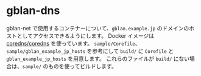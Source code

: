 # gblan-dns

gblan-net で使用するコンテナーについて、`gblan.example.jp` のドメインのホストとしてアクセスできるようにします。
Docker イメージは [coredns/coredns](https://hub.docker.com/r/coredns/coredns/) を使っています。
`sample/Corefile`、`sample/gblan_example_jp_hosts` を参考にして `build/` に `Corefile` と `gblan_example_jp_hosts` を用意します。
これらのファイルが `build/` にない場合は、`sample/` のものを使ってビルドします。
